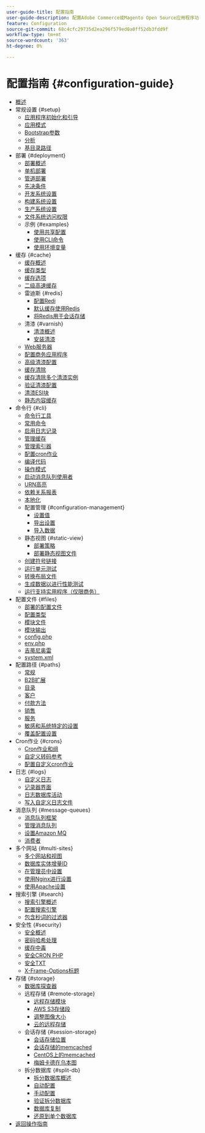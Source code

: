 ```yaml
---
user-guide-title: 配置指南
user-guide-description: 配置Adobe Commerce或Magento Open Source应用程序功能和服务。
feature: Configuration
source-git-commit: 68c4cfc29735d2ea296f579ed0a0ff52db3fdd9f
workflow-type: tm+mt
source-wordcount: '363'
ht-degree: 0%

---
```



# 配置指南 {#configuration-guide}

+ [概述](overview.md)
+ 常规设置 {#setup}
   + [应用程序初始化和引导](bootstrap/initialization.md)
   + [应用模式](bootstrap/application-modes.md)
   + [Bootstrap参数](bootstrap/set-parameters.md)
   + [分析](bootstrap/mage-profiler.md)
   + [基目录路径](bootstrap/mage-directory.md)
+ 部署 {#deployment}
   + [部署概述](deployment/overview.md)
   + [单机部署](deployment/single-machine.md)
   + [管道部署](deployment/technical-details.md)
   + [先决条件](deployment/prerequisites.md)
   + [开发系统设置](deployment/development-system.md)
   + [构建系统设置](deployment/build-system.md)
   + [生产系统设置](deployment/production-system.md)
   + [文件系统访问权限](deployment/file-system-permissions.md)
   + 示例 {#examples}
      + [使用共享配置](deployment/example-shared-configuration.md)
      + [使用CLI命令](deployment/example-using-cli.md)
      + [使用环境变量](deployment/example-environment-variables.md)
+ 缓存 {#cache}
   + [缓存概述](cache/caching-overview.md)
   + [缓存类型](cache/cache-types.md)
   + [缓存选项](cache/cache-options.md)
   + [二级高速缓存](cache/level-two-cache.md)
   + 雷迪斯 {#redis}
      + [配置Redi](cache/config-redis.md)
      + [默认缓存使用Redis](cache/redis-pg-cache.md)
      + [将Redis用于会话存储](cache/redis-session.md)
   + 清漆 {#varnish}
      + [清漆概述](cache/config-varnish.md)
      + [安装清漆](cache/config-varnish-install.md)
   + [Web服务器](cache/config-varnish-server.md)
   + [配置商务应用程序](cache/configure-varnish-commerce.md)
   + [高级清漆配置](cache/config-varnish-advanced.md)
   + [缓存清除](cache/use-varnish-cache.md)
   + [缓存清除多个清漆实例](cache/use-multiple-varnish-cache.md)
   + [验证清漆配置](cache/config-varnish-final.md)
   + [清漆ESI块](cache/use-varnish-esi.md)
   + [静态内容缓存](cache/static-content-signing.md)
+ 命令行 {#cli}
   + [命令行工具](cli/config-cli.md)
   + [常用命令](cli/common-cli-commands.md)
   + [启用日志记录](cli/enable-logging.md)
   + [管理缓存](cli/manage-cache.md)
   + [管理索引器](cli/manage-indexers.md)
   + [配置cron作业](cli/configure-cron-jobs.md)
   + [编译代码](cli/code-compiler.md)
   + [操作模式](cli/set-mode.md)
   + [启动消息队列使用者](cli/start-message-queues.md)
   + [URN高亮](cli/urn-highlighter.md)
   + [依赖关系报表](cli/dependency-reports.md)
   + [本地化](cli/localization.md)
   + 配置管理 {#configuration-management}
      + [设置值](cli/set-configuration-values.md)
      + [导出设置](cli/export-configuration.md)
      + [导入数据](cli/import-configuration.md)
   + 静态视图 {#static-view}
      + [部署策略](cli/static-view-file-strategy.md)
      + [部署静态视图文件](cli/static-view-file-deployment.md)
   + [创建符号链接](cli/create-symlinks.md)
   + [运行单元测试](cli/unit-tests.md)
   + [转换布局文件](cli/convert-layout-files.md)
   + [生成数据以进行性能测试](cli/generate-data.md)
   + [运行支持实用程序（仅限商务）](cli/run-support-utilities.md)
+ 配置文件 {#files}
   + [部署的配置文件](reference/deployment-files.md)
   + [配置类型](reference/config-create-types.md)
   + [模块文件](reference/module-files.md)
   + [模块输出](reference/disable-module-output.md)
   + [config.php](reference/config-reference-configphp.md)
   + [env.php](reference/config-reference-envphp.md)
   + [吉蒂尼奥雷](reference/config-reference-gitignore.md)
   + [system.xml](reference/config-reference-systemxml.md)
+ 配置路径 {#paths}
   + [常规](reference/config-reference-general.md)
   + [B2B扩展](reference/config-reference-b2b.md)
   + [目录](reference/config-reference-catalog.md)
   + [客户](reference/config-reference-customers.md)
   + [付款方法](reference/config-reference-payment.md)
   + [销售](reference/config-reference-sales.md)
   + [服务](reference/config-reference-services.md)
   + [敏感和系统特定的设置](reference/config-reference-sens.md)
   + [覆盖配置设置](reference/override-config-settings.md)
+ Cron作业 {#crons}
   + [Cron作业和组](cron/custom-cron.md)
   + [自定义转码参考](cron/custom-cron-reference.md)
   + [配置自定义cron作业](cron/custom-cron-tutorial.md)
+ 日志 {#logs}
   + [自定义日志](logs/custom-logging.md)
   + [记录器界面](logs/logger-interface.md)
   + [日志数据库活动](logs/database-activity.md)
   + [写入自定义日志文件](logs/custom-log-files.md)
+ 消息队列 {#message-queues}
   + [消息队列框架](queues/message-queue-framework.md)
   + [管理消息队列](queues/manage-message-queues.md)
   + [设置Amazon MQ](queues/aws-mq.md)
   + [消费者](queues/consumers.md)
+ 多个网站 {#multi-sites}
   + [多个网站和视图](multi-sites/ms-overview.md)
   + [数据库实体增量ID](multi-sites/change-increment-id.md)
   + [在管理员中设置](multi-sites/ms-admin.md)
   + [使用Nginx进行设置](multi-sites/ms-nginx.md)
   + [使用Apache设置](multi-sites/ms-apache.md)
+ 搜索引擎 {#search}
   + [搜索引擎概述](search/overview-search.md)
   + [配置搜索引擎](search/configure-search-engine.md)
   + [包含秒词的过滤器](search/search-stopwords.md)
+ 安全性 {#security}
   + [安全概述](security/overview.md)
   + [密码哈希处理](security/password-hashing.md)
   + [缓存中毒](security/cache-poisoning.md)
   + [安全CRON PHP](security/secure-cron-php.md)
   + [安全TXT](security/security-txt.md)
   + [X-Frame-Options标题](security/xframe-options.md)
+ 存储 {#storage}
   + [数据库探查器](storage/db-profiler.md)
   + 远程存储 {#remote-storage}
      + [远程存储模块](remote-storage/remote-storage.md)
      + [AWS S3存储段](remote-storage/remote-storage-aws-s3.md)
      + [调整图像大小](remote-storage/remote-storage-image-resize.md)
      + [云的远程存储](remote-storage/cloud-support.md)
   + 会话存储 {#session-storage}
      + [会话存储位置](storage/sessions.md)
      + [会话存储的memcached](storage/memcached.md)
      + [CentOS上的memcached](storage/memcache-centos.md)
      + [梅姆卡德在乌本图](storage/memcache-ubuntu.md)
   + 拆分数据库 {#split-db}
      + [拆分数据库概述](storage/multi-master.md)
      + [自动配置](storage/multi-master-masterdb.md)
      + [手动配置](storage/multi-master-manual.md)
      + [验证拆分数据库](storage/multi-master-verify.md)
      + [数据库复制](storage/multi-master-replication.md)
      + [还原到单个数据库](storage/revert-split-database.md)
+ [返回操作指南](https://experienceleague.adobe.com/docs/commerce-operations/operational-guides/home.html)